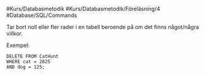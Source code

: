 #Kurs/Databasmetodik #Kurs/Databasmetodik/Föreläsning/4 #Database/SQL/Commands 

Tar bort noll eller fler rader i en tabell beroende på om det finns något/några villkor.

Exempel:
````
DELETE FROM CatHunt
WHERE cat = 2825
AND dog = 125;
````
